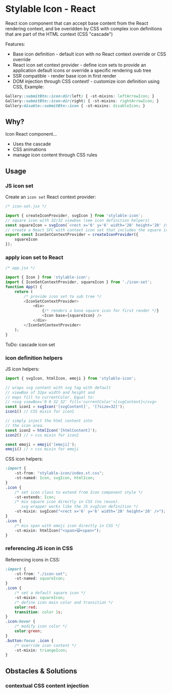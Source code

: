 # Stylable Icon - React

React icon component that can accept base content from the React rendering context, and be overidden by CSS with complex icon definitions that are part of the HTML context (CSS "cascade")

Features:

* Base icon definition - default icon with no React context override or CSS override
* React icon set context provider - define icon sets to provide an application default icons or override a specific rendering sub tree 
* SSR compatible - render base icon in first render
* DOM injection through CSS context! - customize icon definition using CSS, Example:
```css
Gallery::submitBtn::icon:dir(left) { -st-mixins: leftArrowIcon; }
Gallery::submitBtn::icon:dir(right) { -st-mixins: rightArrowIcon; }
Gallery:disable::submitBtn::icon { -st-mixins: disableIcon; }
```

## Why?

Icon React component... 
 * Uses the cascade
 * CSS animations
 * manage icon content through CSS rules

## Usage

### JS icon set

Create an `icon set` React context provider:

```js
/* icon-set.jsx */

import { createIconProvider, svgIcon } from 'stylable-icon';
// square icon with 32/32 viewbox (see icon definition helpers)
const squareIcon = svgIcon(`<rect x='6' y='6' width='20' height='20' />`);
// create a React SFC with context icon set that includes the square icon
export const IconSetContextProvider = createIconProvider({
    squareIcon
});
```

### apply icon set to React

```js
/* app.jsx */

import { Icon } from 'stylable-icon';
import { IconSetContextProvider, squareIcon } from './icon-set';
function App() {
    return (
        /* provide icon set to sub tree */
        <IconSetContextProvider>
            <div>
                {/* renders a base square icon for first render */}
                <Icon base={squareIcon} />
            </div>
        </IconSetContextProvider>
    );
}
```

ToDo: cascade icon set

### icon definition helpers

JS icon helpers:

```js
import { svgIcon, htmlIcon, emoji } from 'stylable-icon';

// wraps svg content with svg tag with default
// viewBox of 32px width and height and 
// maps fill to currentColor. Equal to:
// <svg viewBox='0 0 32 32' fill='currentColor'>[svgContent]</svg>
const icon1 = svgIcon('[svgContent]', '[?size=32]');
icon1() // CSS mixin for icon1

// simply inject the html content into 
// the icon area. 
const icon2 = htmlIcon('[htmlContent]');
icon2() // > css mixin for icon2

const emoji = emoji('[emoji]');
emoji() // > css mixin for emoji
```

CSS icon helpers:

```css
:import {
    -st-from: "stylable-icon/index.st.css";
    -st-named: Icon, svgIcon, htmlIcon;
}
.icon {
    /* set icon class to extend from Icon component style */ 
    -st-extends: Icon;
    /* mix square icon directly in CSS (no reuse).
       svg wrapper works like the JS svgIcon definition */
    -st-mixin: svgIcon("<rect x='6' y='6' width='20' height='20' />");
}
.icon {
    /* mix span with emoji icon directly in CSS */
    -st-mixin: htmlIcon("<span>🙀<span>");
}
```

### referencing JS icon in CSS

Referencing icons in CSS:

```css
:import {
    -st-from: "./icon-set";
    -st-named: squareIcon;
}
.icon {
    /* set a default square icon */
    -st-mixin: squareIcon;
    /* define icon main color and transition */
    color:red;
    transition: color 1s;
}
.icon:hover {
    /* modify icon color */ 
    color:green;
}
.button:focus .icon {
    /* override icon content */
    -st-mixin: triangeIcon;
}
```


## Obstacles & Solutions

### contextual CSS content injection

###
